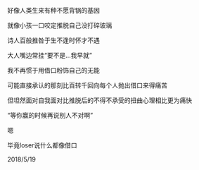 好像人类生来有种不愿背锅的基因

就像小孩一口咬定推脱自己没打碎玻璃

诗人百般推咎于生不逢时怀才不遇

大人嘴边常挂“要不是...我早就”

我不再惯于用借口粉饰自己的无能

可能直接承认的那刻比百转千回向每个人抛出借口来得痛苦

但坦然面对自我面对比推脱后的不得不承受的扭曲心理相比更为痛快

“等你赢的时候再说别人不对啊”

嗯

毕竟loser说什么都像借口

2018/5/19